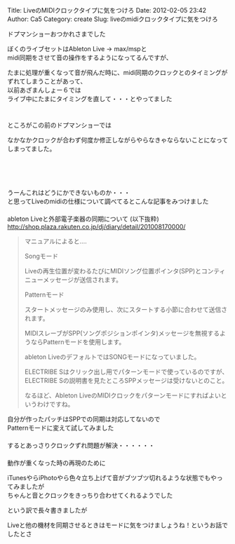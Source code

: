 Title: LiveのMIDIクロックタイプに気をつけろ
Date: 2012-02-05 23:42
Author: Ca5
Category: create
Slug: liveのmidiクロックタイプに気をつけろ

ドプマンショーおつかれさまでした

ぼくのライブセットはAbleton Live → max/mspと  
midi同期をさせて音の操作をするようになってるんですが、  

たまに処理が重くなって音が飛んだ時に、midi同期のクロックとのタイミングがずれてしまうことがあって、  
以前あざまんしょー６では  
ライブ中にたまにタイミングを直して・・・とやってました  
　  
　  
ところがこの前のドプマンショーでは  

なかなかクロックが合わず何度か修正しながらやらなきゃならないことになってしまってました。  
　  
　  
　  
　  
うーんこれはどうにかできないものか・・・  
と思ってLiveのmidiの仕様について調べてるとこんな記事をみつけました  
　  
ableton Liveと外部電子楽器の同期について (以下抜粋)  
[http://shop.plaza.rakuten.co.jp/dj/diary/detail/201008170000/  
](http://shop.plaza.rakuten.co.jp/dj/diary/detail/201008170000/%20)  

> マニュアルによると....
>
> </p>
> Songモード  
>
> Liveの再生位置が変わるたびにMIDIソング位置ポインタ(SPP)とコンティニューメッセージが送信されます。
>
> Patternモード  
>
> スタートメッセージのみ使用し、次にスタートする小節に合わせて送信されます。  
>
> MIDIスレーブがSPP(ソングポジションポインタ)メッセージを無視するようならPatternモードを使用します。
>
> ableton LiveのデフォルトではSONGモードになっていました。
>
> ELECTRIBE
> Sはクリック出し用でパターンモードで使っているのですが、ELECTRIBE
> Sの説明書を見たところSPPメッセージは受けないとのこと。
>
> なるほど、Ableton
> LiveのMIDIクロックをパターンモードにすればよいというわけですね。

自分が作ったパッチはSPPでの同期は対応してないので  
Patternモードに変えて試してみました  
　  
するとあっさりクロックずれ問題が解決・・・・・・  
　  
動作が重くなった時の再現のために  

iTunesやらiPhotoやら色々立ち上げて音がブツブツ切れるような状態でもやってみましたが  
ちゃんと音とクロックをきっちり合わせてくれるようでした

という訳で長々書きましたが  

Liveと他の機材を同期させるときはモードに気をつけましょうね！というお話でしたとさ
